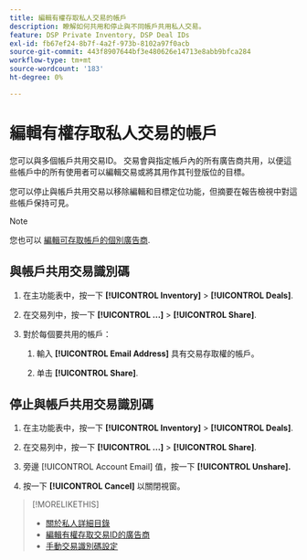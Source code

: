 ```yaml
---
title: 編輯有權存取私人交易的帳戶
description: 瞭解如何共用和停止與不同帳戶共用私人交易。
feature: DSP Private Inventory, DSP Deal IDs
exl-id: fb67ef24-8b7f-4a2f-973b-8102a97f0acb
source-git-commit: 443f8907644bf3e480626e14713e8abb9bfca284
workflow-type: tm+mt
source-wordcount: '183'
ht-degree: 0%

---
```


# 編輯有權存取私人交易的帳戶

您可以與多個帳戶共用交易ID。 交易會與指定帳戶內的所有廣告商共用，以便這些帳戶中的所有使用者可以編輯交易或將其用作其刊登版位的目標。

您可以停止與帳戶共用交易以移除編輯和目標定位功能，但摘要在報告檢視中對這些帳戶保持可見。

>[!NOTE]
>
> 您也可以 [編輯可存取帳戶的個別廣告商](deal-id-edit-advertisers.md).

## 與帳戶共用交易識別碼

1. 在主功能表中，按一下 **[!UICONTROL Inventory]** > **[!UICONTROL Deals]**.

1. 在交易列中，按一下 **[!UICONTROL ...]** > **[!UICONTROL Share]**.

1. 對於每個要共用的帳戶：

   1. 輸入 **[!UICONTROL Email Address]** 具有交易存取權的帳戶。

   1. 单击 **[!UICONTROL Share]**.

## 停止與帳戶共用交易識別碼

1. 在主功能表中，按一下 **[!UICONTROL Inventory]** > **[!UICONTROL Deals]**.

1. 在交易列中，按一下 **[!UICONTROL ...]** > **[!UICONTROL Share]**.

1. 旁邊 [!UICONTROL Account Email] 值，按一下 **[!UICONTROL Unshare].**

1. 按一下 **[!UICONTROL Cancel]** 以關閉視窗。

>[!MORELIKETHIS]
>
>* [關於私人詳細目錄](private-inventory-about.md)
>* [編輯有權存取交易ID的廣告商](/help/dsp/inventory/deal-id-edit-advertisers.md)
>* [手動交易識別碼設定](deal-id-settings.md)

